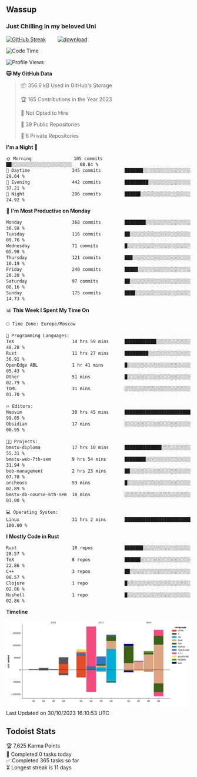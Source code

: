 ## Wassup 
### Just Chilling in my beloved Uni 

<!--
-->

[![GitHub Streak](http://github-readme-streak-stats.herokuapp.com?user=archeoss&theme=shades-of-purple&hide_border=true&date_format=j%20M%5B%20Y%5D)](https://git.io/streak-stats)&nbsp;&nbsp;&nbsp;&nbsp;&nbsp;&nbsp;&nbsp;&nbsp;[![download](https://user-images.githubusercontent.com/68448737/147796309-d8b65b1d-4dde-40d9-b03a-2b42aaa6cd43.jpeg)
](http://bmstu.ru/)

<!--START_SECTION:waka-->
![Code Time](http://img.shields.io/badge/Code%20Time-1%2C984%20hrs%2030%20mins-blue)

![Profile Views](http://img.shields.io/badge/Profile%20Views-0-blue)

**🐱 My GitHub Data** 

> 📦 356.6 kB Used in GitHub's Storage 
 > 
> 🏆 165 Contributions in the Year 2023
 > 
> 🚫 Not Opted to Hire
 > 
> 📜 39 Public Repositories 
 > 
> 🔑 6 Private Repositories 
 > 
**I'm a Night 🦉** 

```text
🌞 Morning                105 commits         ██░░░░░░░░░░░░░░░░░░░░░░░   08.84 % 
🌆 Daytime                345 commits         ███████░░░░░░░░░░░░░░░░░░   29.04 % 
🌃 Evening                442 commits         █████████░░░░░░░░░░░░░░░░   37.21 % 
🌙 Night                  296 commits         ██████░░░░░░░░░░░░░░░░░░░   24.92 % 
```
📅 **I'm Most Productive on Monday** 

```text
Monday                   368 commits         ████████░░░░░░░░░░░░░░░░░   30.98 % 
Tuesday                  116 commits         ██░░░░░░░░░░░░░░░░░░░░░░░   09.76 % 
Wednesday                71 commits          █░░░░░░░░░░░░░░░░░░░░░░░░   05.98 % 
Thursday                 121 commits         ███░░░░░░░░░░░░░░░░░░░░░░   10.19 % 
Friday                   240 commits         █████░░░░░░░░░░░░░░░░░░░░   20.20 % 
Saturday                 97 commits          ██░░░░░░░░░░░░░░░░░░░░░░░   08.16 % 
Sunday                   175 commits         ████░░░░░░░░░░░░░░░░░░░░░   14.73 % 
```


📊 **This Week I Spent My Time On** 

```text
🕑︎ Time Zone: Europe/Moscow

💬 Programming Languages: 
TeX                      14 hrs 59 mins      ████████████░░░░░░░░░░░░░   48.28 % 
Rust                     11 hrs 27 mins      █████████░░░░░░░░░░░░░░░░   36.91 % 
OpenEdge ABL             1 hr 41 mins        █░░░░░░░░░░░░░░░░░░░░░░░░   05.43 % 
Other                    51 mins             █░░░░░░░░░░░░░░░░░░░░░░░░   02.79 % 
TOML                     31 mins             ░░░░░░░░░░░░░░░░░░░░░░░░░   01.70 % 

🔥 Editors: 
Neovim                   30 hrs 45 mins      █████████████████████████   99.05 % 
Obsidian                 17 mins             ░░░░░░░░░░░░░░░░░░░░░░░░░   00.95 % 

🐱‍💻 Projects: 
bmstu-diploma            17 hrs 10 mins      ██████████████░░░░░░░░░░░   55.31 % 
bmstu-web-7th-sem        9 hrs 54 mins       ████████░░░░░░░░░░░░░░░░░   31.94 % 
bob-management           2 hrs 23 mins       ██░░░░░░░░░░░░░░░░░░░░░░░   07.70 % 
archeoss                 53 mins             █░░░░░░░░░░░░░░░░░░░░░░░░   02.89 % 
bmstu-db-course-6th-sem  18 mins             ░░░░░░░░░░░░░░░░░░░░░░░░░   01.00 % 

💻 Operating System: 
Linux                    31 hrs 2 mins       █████████████████████████   100.00 % 
```

**I Mostly Code in Rust** 

```text
Rust                     10 repos            ███████░░░░░░░░░░░░░░░░░░   28.57 % 
TeX                      8 repos             ██████░░░░░░░░░░░░░░░░░░░   22.86 % 
C++                      3 repos             ██░░░░░░░░░░░░░░░░░░░░░░░   08.57 % 
Clojure                  1 repo              █░░░░░░░░░░░░░░░░░░░░░░░░   02.86 % 
Nushell                  1 repo              █░░░░░░░░░░░░░░░░░░░░░░░░   02.86 % 
```



**Timeline**

![Lines of Code chart](https://raw.githubusercontent.com/archeoss/archeoss/master/assets/bar_graph.png)


 Last Updated on 30/10/2023 16:10:53 UTC
<!--END_SECTION:waka-->

## Todoist Stats

<!-- TODO-IST:START -->
🏆  7,625 Karma Points           
🌸  Completed 0 tasks today           
✅  Completed 365 tasks so far           
⏳  Longest streak is 11 days
<!-- TODO-IST:END -->
